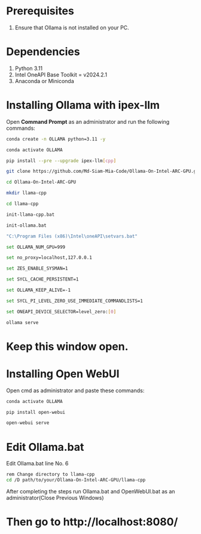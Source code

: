 # Prerequisites

1. Ensure that Ollama is not installed on your PC.

# Dependencies

1. Python 3.11
2. Intel OneAPI Base Toolkit = v2024.2.1
3. Anaconda or Miniconda

# Installing Ollama with ipex-llm

Open **Command Prompt** as an administrator and run the following commands:

```bash
conda create -n OLLAMA python=3.11 -y

conda activate OLLAMA

pip install --pre --upgrade ipex-llm[cpp]

git clone https://github.com/Md-Siam-Mia-Code/Ollama-On-Intel-ARC-GPU.git

cd Ollama-On-Intel-ARC-GPU

mkdir llama-cpp

cd llama-cpp

init-llama-cpp.bat

init-ollama.bat

"C:\Program Files (x86)\Intel\oneAPI\setvars.bat"

set OLLAMA_NUM_GPU=999

set no_proxy=localhost,127.0.0.1

set ZES_ENABLE_SYSMAN=1

set SYCL_CACHE_PERSISTENT=1

set OLLAMA_KEEP_ALIVE=-1

set SYCL_PI_LEVEL_ZERO_USE_IMMEDIATE_COMMANDLISTS=1

set ONEAPI_DEVICE_SELECTOR=level_zero:[0]

ollama serve

```
# Keep this window open.

 # Installing Open WebUI
 Open cmd as administrator and paste these commands:
```bash
conda activate OLLAMA

pip install open-webui

open-webui serve

```

# Edit Ollama.bat
Edit Ollama.bat line No. 6
```bash
rem Change directory to llama-cpp
cd /D path/to/your/Ollama-On-Intel-ARC-GPU/llama-cpp
```

 After completing the steps run Ollama.bat and OpenWebUI.bat as an administrator(Close Previous Windows)
 # Then go to http://localhost:8080/
